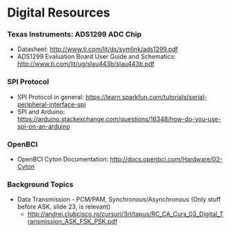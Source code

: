 # Digital Resources

### Texas Instruments: ADS1299 ADC Chip
* Datasheet: http://www.ti.com/lit/ds/symlink/ads1299.pdf
* ADS1299 Evaluation Board User Guide and Schematics: http://www.ti.com/lit/ug/slau443b/slau443b.pdf

### SPI Protocol
* SPI Protocol in general: https://learn.sparkfun.com/tutorials/serial-peripheral-interface-spi
* SPI and Arduino: https://arduino.stackexchange.com/questions/16348/how-do-you-use-spi-on-an-arduino

### OpenBCI
* OpenBCI Cyton Documentation: http://docs.openbci.com/Hardware/02-Cyton

### Background Topics
* Data Transmission - PCM/PAM, Synchronous/Asynchronous (Only stuff before ASK, slide 23, is relevant) 
    - http://andrei.clubcisco.ro/cursuri/3rl/tapus/RC_CA_Curs_03_Digital_Transmission_ASK_FSK_PSK.pdf
